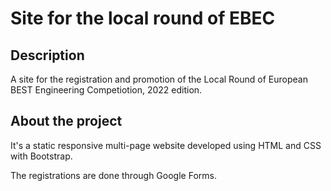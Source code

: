 # Site for the local round of EBEC

## Description

A site for the registration and promotion of the Local Round of European BEST Engineering Competiotion, 2022 edition.

## About the project

It's a static responsive multi-page website developed using HTML and CSS with Bootstrap.

The registrations are done through Google Forms.
